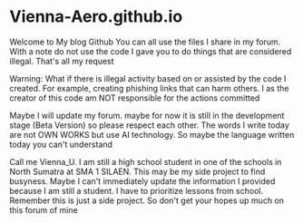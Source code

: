 # Vienna-Aero.github.io
Welcome to My blog Github
You can all use the files I share in my forum. 
With a note do not use the code I gave you to do things that are considered illegal. That's all my request  

Warning: What if there is illegal activity based on or assisted by the code I created. 
         For example, creating phishing links that can harm others. 
         I as the creator of this code am NOT responsible for the actions committed

 Maybe I will update my forum. maybe for now it is still in the development stage (Beta Version) so please respect each other.  The words I write today are not OWN WORKS but use AI technology. So maybe the language written today you can't understand

Call me Vienna_U. I am still a high school student in one of the schools in North Sumatra at SMA 1 SILAEN. This may be my side project to find busyness. Maybe I can't immediately update the information I provided because I am still a student. I have to prioritize lessons from school. Remember this is just a side project. So don't get your hopes up much on this forum of mine
